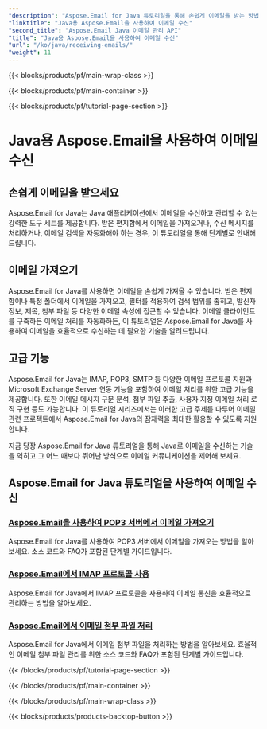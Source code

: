 ```yaml
---
"description": "Aspose.Email for Java 튜토리얼을 통해 손쉽게 이메일을 받는 방법을 배워보세요. 전문가처럼 받은 편지함을 관리해 보세요!"
"linktitle": "Java용 Aspose.Email을 사용하여 이메일 수신"
"second_title": "Aspose.Email Java 이메일 관리 API"
"title": "Java용 Aspose.Email을 사용하여 이메일 수신"
"url": "/ko/java/receiving-emails/"
"weight": 11
---
```


{{< blocks/products/pf/main-wrap-class >}}

{{< blocks/products/pf/main-container >}}

{{< blocks/products/pf/tutorial-page-section >}}

# Java용 Aspose.Email을 사용하여 이메일 수신


## 손쉽게 이메일을 받으세요

Aspose.Email for Java는 Java 애플리케이션에서 이메일을 수신하고 관리할 수 있는 강력한 도구 세트를 제공합니다. 받은 편지함에서 이메일을 가져오거나, 수신 메시지를 처리하거나, 이메일 검색을 자동화해야 하는 경우, 이 튜토리얼을 통해 단계별로 안내해 드립니다.

## 이메일 가져오기

Aspose.Email for Java를 사용하면 이메일을 손쉽게 가져올 수 있습니다. 받은 편지함이나 특정 폴더에서 이메일을 가져오고, 필터를 적용하여 검색 범위를 좁히고, 발신자 정보, 제목, 첨부 파일 등 다양한 이메일 속성에 접근할 수 있습니다. 이메일 클라이언트를 구축하든 이메일 처리를 자동화하든, 이 튜토리얼은 Aspose.Email for Java를 사용하여 이메일을 효율적으로 수신하는 데 필요한 기술을 알려드립니다.

## 고급 기능

Aspose.Email for Java는 IMAP, POP3, SMTP 등 다양한 이메일 프로토콜 지원과 Microsoft Exchange Server 연동 기능을 포함하여 이메일 처리를 위한 고급 기능을 제공합니다. 또한 이메일 메시지 구문 분석, 첨부 파일 추출, 사용자 지정 이메일 처리 로직 구현 등도 가능합니다. 이 튜토리얼 시리즈에서는 이러한 고급 주제를 다루어 이메일 관련 프로젝트에서 Aspose.Email for Java의 잠재력을 최대한 활용할 수 있도록 지원합니다.

지금 당장 Aspose.Email for Java 튜토리얼을 통해 Java로 이메일을 수신하는 기술을 익히고 그 어느 때보다 뛰어난 방식으로 이메일 커뮤니케이션을 제어해 보세요.

## Aspose.Email for Java 튜토리얼을 사용하여 이메일 수신
### [Aspose.Email을 사용하여 POP3 서버에서 이메일 가져오기](./fetching-emails-from-pop3-servers/)
 Aspose.Email for Java를 사용하여 POP3 서버에서 이메일을 가져오는 방법을 알아보세요. 소스 코드와 FAQ가 포함된 단계별 가이드입니다.
### [Aspose.Email에서 IMAP 프로토콜 사용](./working-with-imap-protocol/)
Aspose.Email for Java에서 IMAP 프로토콜을 사용하여 이메일 통신을 효율적으로 관리하는 방법을 알아보세요.
### [Aspose.Email에서 이메일 첨부 파일 처리](./handling-email-attachments/)
Aspose.Email for Java에서 이메일 첨부 파일을 처리하는 방법을 알아보세요. 효율적인 이메일 첨부 파일 관리를 위한 소스 코드와 FAQ가 포함된 단계별 가이드입니다.

{{< /blocks/products/pf/tutorial-page-section >}}

{{< /blocks/products/pf/main-container >}}

{{< /blocks/products/pf/main-wrap-class >}}

{{< blocks/products/products-backtop-button >}}